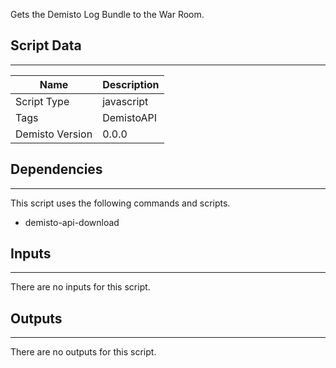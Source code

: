 Gets the Demisto Log Bundle to the War Room.

## Script Data
---

| **Name** | **Description** |
| --- | --- |
| Script Type | javascript |
| Tags | DemistoAPI |
| Demisto Version | 0.0.0 |

## Dependencies
---
This script uses the following commands and scripts.
* demisto-api-download

## Inputs
---
There are no inputs for this script.

## Outputs
---
There are no outputs for this script.
